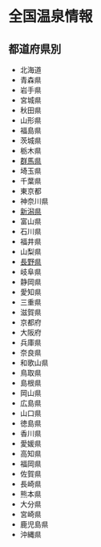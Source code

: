 # 全国温泉情報

## 都道府県別

* 北海道
* 青森県
* 岩手県
* 宮城県
* 秋田県
* 山形県
* 福島県
* 茨城県
* 栃木県
* [群馬県](gunma/index.md)
* 埼玉県
* 千葉県
* 東京都
* 神奈川県
* [新潟県](niigata/index.md)
* 富山県
* 石川県
* 福井県
* 山梨県
* [長野県](nagano/index.md)
* 岐阜県
* 静岡県
* 愛知県
* 三重県
* 滋賀県
* 京都府
* 大阪府
* 兵庫県
* 奈良県
* 和歌山県
* 鳥取県
* 島根県
* 岡山県
* 広島県
* 山口県
* 徳島県
* 香川県
* 愛媛県
* 高知県
* 福岡県
* 佐賀県
* 長崎県
* 熊本県
* 大分県
* 宮崎県
* 鹿児島県
* 沖縄県

